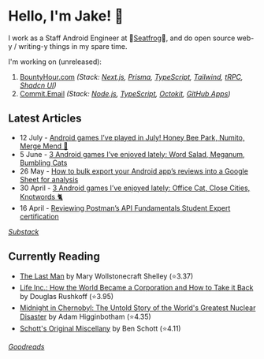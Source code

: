   # Hello, I'm Jake! 👋

I work as a Staff Android Engineer at 🐸[Seatfrog](https://seatfrog.com/)🐸, and do open source web-y / writing-y things in my spare time. 

I'm working on (unreleased):
1. [BountyHour.com](https://bountyhour.com) *(Stack: [Next.js](https://nextjs.org/), [Prisma](https://www.prisma.io/), [TypeScript](https://www.typescriptlang.org/), [Tailwind](https://tailwindcss.com/), [tRPC](https://trpc.io/), [Shadcn UI](https://ui.shadcn.com/))*
2. [Commit.Email](https://commit.email) *(Stack: [Node.js](https://nodejs.org/en), [TypeScript](https://www.typescriptlang.org/), [Octokit](https://github.com/octokit/octokit.js), [GitHub Apps](https://github.com/marketplace?type=apps))*

## Latest Articles
<!-- feed start -->
- 12 July - [Android games I’ve played in July! Honey Bee Park, Numito, Merge Mend 🐝](https://jakelee.co.uk/android-games-july-2024/)
- 5 June - [3 Android games I’ve enjoyed lately: Word Salad, Meganum, Bumbling Cats](https://jakelee.co.uk/android-games-june-2024/)
- 26 May - [How to bulk export your Android app’s reviews into a Google Sheet for analysis](https://blog.jakelee.co.uk/exporting-google-play-reviews-to-google-sheets/)
- 30 April - [3 Android games I’ve enjoyed lately: Office Cat, Close Cities, Knotwords 🐈](https://jakelee.co.uk/android-games-late-april-2024/)
- 16 April - [Reviewing Postman’s API Fundamentals Student Expert certification](https://blog.jakelee.co.uk/postman-api-fundamentals-review/)
<!-- feed end -->
*[Substack](https://jakeweeklee.substack.com)*

## Currently Reading
<!-- GOODREADS-LIST:START -->
- [The Last Man](https://www.goodreads.com/review/show/5625209475?utm_medium=api&utm_source=rss) by Mary Wollstonecraft Shelley (⭐️3.37)
- [Life Inc.: How the World Became a Corporation and How to Take it Back](https://www.goodreads.com/review/show/4929643188?utm_medium=api&utm_source=rss) by Douglas Rushkoff (⭐️3.95)
- [Midnight in Chernobyl: The Untold Story of the World's Greatest Nuclear Disaster](https://www.goodreads.com/review/show/6420262350?utm_medium=api&utm_source=rss) by Adam Higginbotham (⭐️4.35)
- [Schott&apos;s Original Miscellany](https://www.goodreads.com/review/show/6570024439?utm_medium=api&utm_source=rss) by Ben Schott (⭐️4.11)
<!-- GOODREADS-LIST:END -->
*[Goodreads](https://goodreads.com/jakesteam)*
